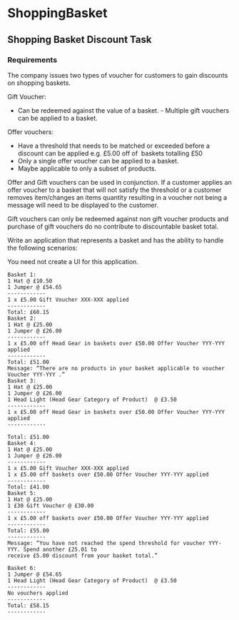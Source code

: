 # ShoppingBasket

## Shopping Basket Discount Task

### Requirements

The company issues two types of voucher for customers to gain discounts on shopping baskets.

Gift Voucher:

- Can be redeemed against the value of a basket.
- Multiple gift vouchers can be applied to a basket.

Offer vouchers:

- Have a threshold that needs to be matched or exceeded before a discount can be applied e.g. £5.00 off of  baskets totalling £50
- Only a single offer voucher can be applied to a basket.
- Maybe applicable to only a subset of products.

Offer and Gift vouchers can be used in conjunction. If a customer applies an offer voucher to a basket that will not satisfy the threshold or a customer removes item/changes an items quantity resulting in a voucher not being a message will need to be displayed to the customer.

Gift vouchers can only be redeemed against non gift voucher products and purchase of gift vouchers do no contribute to discountable basket total.

Write an application that represents a basket and has the ability to handle the following scenarios: 

You need not create a UI for this application.
```
Basket 1:
1 Hat @ £10.50
1 Jumper @ £54.65
------------
1 x £5.00 Gift Voucher XXX-XXX applied
------------
Total: £60.15
Basket 2:
1 Hat @ £25.00
1 Jumper @ £26.00
------------
1 x £5.00 off Head Gear in baskets over £50.00 Offer Voucher YYY-YYY applied
------------
Total: £51.00
Message: “There are no products in your basket applicable to voucher Voucher YYY-YYY .”
Basket 3:
1 Hat @ £25.00
1 Jumper @ £26.00
1 Head Light (Head Gear Category of Product)  @ £3.50
------------
1 x £5.00 off Head Gear in baskets over £50.00 Offer Voucher YYY-YYY applied
------------

Total: £51.00
Basket 4:
1 Hat @ £25.00
1 Jumper @ £26.00
------------
1 x £5.00 Gift Voucher XXX-XXX applied
1 x £5.00 off baskets over £50.00 Offer Voucher YYY-YYY applied
------------
Total: £41.00
Basket 5:
1 Hat @ £25.00
1 £30 Gift Voucher @ £30.00
------------
1 x £5.00 off baskets over £50.00 Offer Voucher YYY-YYY applied
------------
Total: £55.00
------------
Message: “You have not reached the spend threshold for voucher YYY-YYY. Spend another £25.01 to
receive £5.00 discount from your basket total.”

Basket 6:
1 Jumper @ £54.65
1 Head Light (Head Gear Category of Product)  @ £3.50
------------
No vouchers applied
------------
Total: £58.15
------------
```
